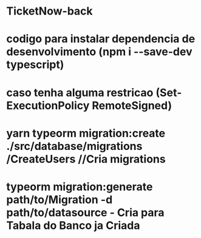 # TicketNow-back

# codigo para instalar dependencia de desenvolvimento (npm i --save-dev typescript)

# caso tenha alguma restricao (Set-ExecutionPolicy RemoteSigned)

# yarn typeorm migration:create ./src/database/migrations /CreateUsers //Cria migrations

# typeorm migration:generate path/to/Migration -d path/to/datasource - Cria para Tabala do Banco ja Criada
